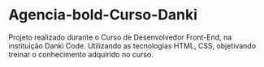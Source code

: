 # Agencia-bold-Curso-Danki
Projeto realizado durante o Curso de Desenvolvedor Front-End, na instituição Danki Code. Utilizando as tecnologias HTML, CSS, objetivando treinar o conhecimento adquirido no curso. 
